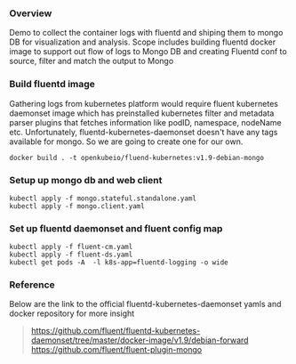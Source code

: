 ### Overview
Demo to collect the container logs with fluentd and shiping them to mongo DB for visualization and analysis.
Scope includes building fluentd docker image to support out flow of logs to Mongo DB and creating Fluentd conf to source, filter and match the output to Mongo


### Build fluentd image 

Gathering logs from kubernetes platform would require fluent kubernetes daemonset image which has preinstalled kubernetes filter and metadata parser
plugins that fetches information like podID, namespace, nodeName etc.
Unfortunately, fluentd-kubernetes-daemonset doesn't have any tags available for mongo. So we are going to create one for our own.

```
docker build . -t openkubeio/fluend-kubernetes:v1.9-debian-mongo
```

### Setup up mongo db and web client
```
kubectl apply -f mongo.stateful.standalone.yaml
kubectl apply -f mongo.client.yaml
```

### Set up fluentd daemonset and fluent config map
```
kubectl apply -f fluent-cm.yaml
kubectl apply -f fluent-ds.yaml
kubectl get pods -A  -l k8s-app=fluentd-logging -o wide 
```

### Reference
Below are the link to the official fluentd-kubernetes-daemonset yamls and docker repository for more insight

> https://github.com/fluent/fluentd-kubernetes-daemonset/tree/master/docker-image/v1.9/debian-forward
> https://github.com/fluent/fluent-plugin-mongo






